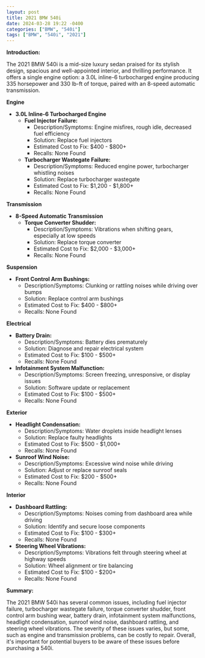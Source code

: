 ```yaml
---
layout: post
title: 2021 BMW 540i
date: 2024-03-28 19:22 -0400
categories: ["BMW", "540i"]
tags: ["BMW", "540i", "2021"]
---
```

**Introduction:**

The 2021 BMW 540i is a mid-size luxury sedan praised for its stylish design, spacious and well-appointed interior, and thrilling performance. It offers a single engine option: a 3.0L inline-6 turbocharged engine producing 335 horsepower and 330 lb-ft of torque, paired with an 8-speed automatic transmission.

**Engine**

* **3.0L Inline-6 Turbocharged Engine**
    * **Fuel Injector Failure:**
        * Description/Symptoms: Engine misfires, rough idle, decreased fuel efficiency
        * Solution: Replace fuel injectors
        * Estimated Cost to Fix: $400 - $800+
        * Recalls: None Found
    * **Turbocharger Wastegate Failure:**
        * Description/Symptoms: Reduced engine power, turbocharger whistling noises
        * Solution: Replace turbocharger wastegate
        * Estimated Cost to Fix: $1,200 - $1,800+
        * Recalls: None Found

**Transmission**

* **8-Speed Automatic Transmission**
    * **Torque Converter Shudder:**
        * Description/Symptoms: Vibrations when shifting gears, especially at low speeds
        * Solution: Replace torque converter
        * Estimated Cost to Fix: $2,000 - $3,000+
        * Recalls: None Found

**Suspension**

* **Front Control Arm Bushings:**
    * Description/Symptoms: Clunking or rattling noises while driving over bumps
    * Solution: Replace control arm bushings
    * Estimated Cost to Fix: $400 - $800+
    * Recalls: None Found

**Electrical**

* **Battery Drain:**
    * Description/Symptoms: Battery dies prematurely
    * Solution: Diagnose and repair electrical system
    * Estimated Cost to Fix: $100 - $500+
    * Recalls: None Found
* **Infotainment System Malfunction:**
    * Description/Symptoms: Screen freezing, unresponsive, or display issues
    * Solution: Software update or replacement
    * Estimated Cost to Fix: $100 - $500+
    * Recalls: None Found

**Exterior**

* **Headlight Condensation:**
    * Description/Symptoms: Water droplets inside headlight lenses
    * Solution: Replace faulty headlights
    * Estimated Cost to Fix: $500 - $1,000+
    * Recalls: None Found
* **Sunroof Wind Noise:**
    * Description/Symptoms: Excessive wind noise while driving
    * Solution: Adjust or replace sunroof seals
    * Estimated Cost to Fix: $200 - $500+
    * Recalls: None Found

**Interior**

* **Dashboard Rattling:**
    * Description/Symptoms: Noises coming from dashboard area while driving
    * Solution: Identify and secure loose components
    * Estimated Cost to Fix: $100 - $300+
    * Recalls: None Found
* **Steering Wheel Vibrations:**
    * Description/Symptoms: Vibrations felt through steering wheel at highway speeds
    * Solution: Wheel alignment or tire balancing
    * Estimated Cost to Fix: $100 - $200+
    * Recalls: None Found

**Summary:**

The 2021 BMW 540i has several common issues, including fuel injector failure, turbocharger wastegate failure, torque converter shudder, front control arm bushing wear, battery drain, infotainment system malfunctions, headlight condensation, sunroof wind noise, dashboard rattling, and steering wheel vibrations. The severity of these issues varies, but some, such as engine and transmission problems, can be costly to repair. Overall, it's important for potential buyers to be aware of these issues before purchasing a 540i.

